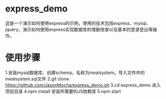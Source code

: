 # express_demo
这是一个演示如何使用express的示例，使用的技术包括express、mysql、jquery，演示如何使用express实现数据库的增删改查以及基本的登录登出等操作。
# 使用步骤
1.安装mysql数据库、创建schema，名称为mealsystem。导入文件中的mealsystem.sql文件
2.git clone  https://github.com/JasonMocha/express_demo.git
3.cd express_demo  进入项目目录
4.npm install 安装所需要的JS依赖库
5.npm start
